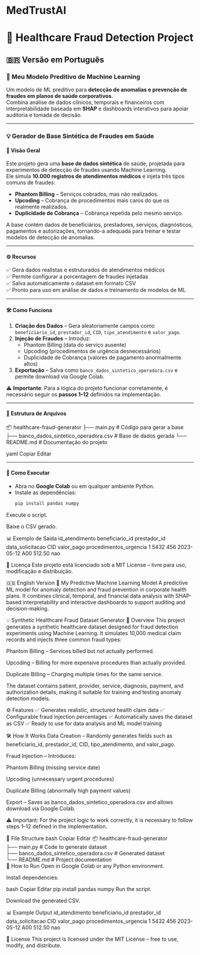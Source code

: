 # MedTrustAI
# 🏥 Healthcare Fraud Detection Project  

## 🇧🇷 Versão em Português  

### 📌 Meu Modelo Preditivo de Machine Learning  
Um modelo de ML preditivo para **detecção de anomalias e prevenção de fraudes em planos de saúde corporativos**.  
Combina análise de dados clínicos, temporais e financeiros com interpretabilidade baseada em **SHAP** e dashboards interativos para apoiar auditoria e tomada de decisão.  

---

### 💡 Gerador de Base Sintética de Fraudes em Saúde  

#### 🔎 Visão Geral  
Este projeto gera uma **base de dados sintética** de saúde, projetada para experimentos de detecção de fraudes usando Machine Learning.  
Ele simula **10.000 registros de atendimentos médicos** e injeta três tipos comuns de fraudes:  

- **Phantom Billing** – Serviços cobrados, mas não realizados.  
- **Upcoding** – Cobrança de procedimentos mais caros do que os realmente realizados.  
- **Duplicidade de Cobrança** – Cobrança repetida pelo mesmo serviço.  

A base contém dados de beneficiários, prestadores, serviços, diagnósticos, pagamentos e autorizações, tornando-a adequada para treinar e testar modelos de detecção de anomalias.  

---

#### ⚙️ Recursos  
✅ Gera dados realistas e estruturados de atendimentos médicos  
✅ Permite configurar a porcentagem de fraudes injetadas  
✅ Salva automaticamente o dataset em formato CSV  
✅ Pronto para uso em análise de dados e treinamento de modelos de ML  

---

#### 🛠️ Como Funciona  
1. **Criação dos Dados** – Gera aleatoriamente campos como `beneficiario_id`, `prestador_id`, `CID`, `tipo_atendimento` e `valor_pago`.  
2. **Injeção de Fraudes** – Introduz:  
   - Phantom Billing (data do serviço ausente)  
   - Upcoding (procedimentos de urgência desnecessários)  
   - Duplicidade de Cobrança (valores de pagamento anormalmente altos)  
3. **Exportação** – Salva como `banco_dados_sintetico_operadora.csv` e permite download via Google Colab.  

⚠️ **Importante**: Para a lógica do projeto funcionar corretamente, é necessário seguir os **passos 1–12** definidos na implementação.  

---

#### 📂 Estrutura de Arquivos  
📦 healthcare-fraud-generator
├── main.py # Código para gerar a base
├── banco_dados_sintetico_operadora.csv # Base de dados gerada
└── README.md # Documentação do projeto

yaml
Copiar
Editar

---

#### 🚀 Como Executar  
- Abra no **Google Colab** ou em qualquer ambiente Python.  
- Instale as dependências:  
  ```bash
  pip install pandas numpy
Execute o script.

Baixe o CSV gerado.

📊 Exemplo de Saída
id_atendimento	beneficiario_id	prestador_id	data_solicitacao	CID	valor_pago	procedimentos_urgencia
1	5432	456	2023-05-12	A00	512.50	nao

📜 Licença
Este projeto está licenciado sob a MIT License – livre para uso, modificação e distribuição.

🇬🇧 English Version
📌 My Predictive Machine Learning Model
A predictive ML model for anomaly detection and fraud prevention in corporate health plans.
It combines clinical, temporal, and financial data analysis with SHAP-based interpretability and interactive dashboards to support auditing and decision-making.

💡 Synthetic Healthcare Fraud Dataset Generator
🔎 Overview
This project generates a synthetic healthcare dataset designed for fraud detection experiments using Machine Learning.
It simulates 10,000 medical claim records and injects three common fraud types:

Phantom Billing – Services billed but not actually performed.

Upcoding – Billing for more expensive procedures than actually provided.

Duplicate Billing – Charging multiple times for the same service.

The dataset contains patient, provider, service, diagnosis, payment, and authorization details, making it suitable for training and testing anomaly detection models.

⚙️ Features
✅ Generates realistic, structured health claim data
✅ Configurable fraud injection percentages
✅ Automatically saves the dataset as CSV
✅ Ready to use for data analysis and ML model training

🛠️ How It Works
Data Creation – Randomly generates fields such as beneficiario_id, prestador_id, CID, tipo_atendimento, and valor_pago.

Fraud Injection – Introduces:

Phantom Billing (missing service date)

Upcoding (unnecessary urgent procedures)

Duplicate Billing (abnormally high payment values)

Export – Saves as banco_dados_sintetico_operadora.csv and allows download via Google Colab.

⚠️ Important: For the project logic to work correctly, it is necessary to follow steps 1–12 defined in the implementation.

📂 File Structure
bash
Copiar
Editar
📦 healthcare-fraud-generator  
 ├── main.py                              # Code to generate dataset  
 ├── banco_dados_sintetico_operadora.csv  # Generated dataset  
 └── README.md                            # Project documentation  
🚀 How to Run
Open in Google Colab or any Python environment.

Install dependencies:

bash
Copiar
Editar
pip install pandas numpy
Run the script.

Download the generated CSV.

📊 Example Output
id_atendimento	beneficiario_id	prestador_id	data_solicitacao	CID	valor_pago	procedimentos_urgencia
1	5432	456	2023-05-12	A00	512.50	nao

📜 License
This project is licensed under the MIT License – free to use, modify, and distribute.

